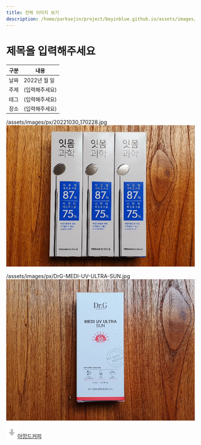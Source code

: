 ```yaml
---
title: 전체 이미지 보기
description: /home/parksejin/project/boyinblue.github.io/assets/images/px
---
```



제목을 입력해주세요
===


|구분|내용|
|---|---|
|날짜|2022년 월 일|
|주제|(입력해주세요)|
|테그|(입력해주세요)|
|장소|(입력해주세요)|


/assets/images/px/20221030_170228.jpg
![이미지](20221030_170228.jpg)


/assets/images/px/DrG-MEDI-UV-ULTRA-SUN.jpg
![이미지](DrG-MEDI-UV-ULTRA-SUN.jpg)


![](/assets/images/icon_download.png)[아망드커피](/assets/images/px/아망드커피/)


